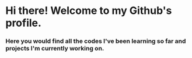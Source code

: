 # Hi there! Welcome to my Github's profile.

### Here you would find all the codes I've been learning so far and projects I'm currently working on.


